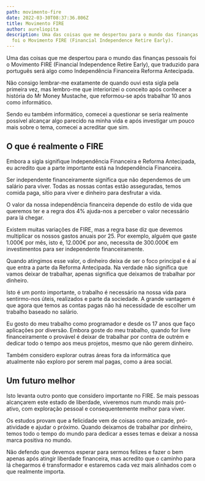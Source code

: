```yaml
---
path: movimento-fire
date: 2022-03-30T08:37:36.806Z
title: Movimento FIRE
author: aureliopita
description: Uma das coisas que me despertou para o mundo das finanças pessoais
  foi o Movimento FIRE (Financial Independence Retire Early).
---
```

Uma das coisas que me despertou para o mundo das finanças pessoais foi o Movimento FIRE (Financial Independence Retire Early), que traduzido para português será algo como Independência Financeira Reforma Antecipada.

Não consigo lembrar-me exatamente de quando ouvi esta sigla pela primeira vez, mas lembro-me que interiorizei o conceito após conhecer a história do Mr Money Mustache, que reformou-se após trabalhar 10 anos como informático.

Sendo eu também informático, comecei a questionar se seria realmente possível alcançar algo parecido na minha vida e após investigar um pouco mais sobre o tema, comecei a acreditar que sim.

## O que é realmente o FIRE

Embora a sigla signifique Independência Financeira e Reforma Antecipada, eu acredito que a parte importante está na Independência Financeira.

Ser independente financeiramente significa que não dependemos de um salário para viver. Todas as nossas contas estão asseguradas, temos comida paga, sítio para viver e dinheiro para desfrutar a vida.

O valor da nossa independência financeira depende do estilo de vida que queremos ter e a regra dos 4% ajuda-nos a perceber o valor necessário para lá chegar.

Existem muitas variações de FIRE, mas a regra base diz que devemos multiplicar os nossos gastos anuais por 25. Por exemplo, alguém que gaste 1.000€ por mês, isto é, 12.000€ por ano, necessita de 300.000€ em investimentos para ser independente financeiramente.

Quando atingimos esse valor, o dinheiro deixa de ser o foco principal e é aí que entra a parte da Reforma Antecipada. Na verdade não significa que vamos deixar de trabalhar, apenas significa que deixamos de trabalhar por dinheiro.

Isto é um ponto importante, o trabalho é necessário na nossa vida para sentirmo-nos úteis, realizados e parte da sociedade. A grande vantagem é que agora que temos as contas pagas não há necessidade de escolher um trabalho baseado no salário.

Eu gosto do meu trabalho como programador e desde os 17 anos que faço aplicações por diversão. Embora goste do meu trabalho, quando for livre financeiramente o provável é deixar de trabalhar por contra de outrém e dedicar todo o tempo aos meus projetos, mesmo que não gerem dinheiro.

Também considero explorar outras áreas fora da informática que atualmente não exploro por serem mal pagas, como a área social.

## Um futuro melhor

Isto levanta outro ponto que considero importante no FIRE. Se mais pessoas alcançarem este estado de liberdade, viveremos num mundo mais pró-ativo, com exploração pessoal e consequentemente melhor para viver.

Os estudos provam que a felicidade vem de coisas como amizade, pró-atividade e ajudar o próximo. Quando deixamos de trabalhar por dinheiro, temos todo o tempo do mundo para dedicar a esses temas e deixar a nossa marca positiva no mundo.

Não defendo que devemos esperar para sermos felizes e fazer o bem apenas após atingir liberdade financeira, mas acredito que o caminho para lá chegarmos é transformador e estaremos cada vez mais alinhados com o que realmente importa.
